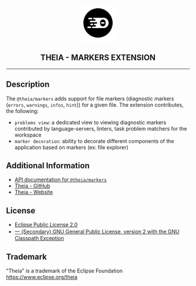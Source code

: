 <div align='center'>

<br />

<img src='https://raw.githubusercontent.com/eclipse-theia/theia/master/logo/theia.svg?sanitize=true' alt='theia-ext-logo' width='100px' />

<h2>THEIA - MARKERS EXTENSION</h2>

<hr />

</div>

## Description

The `@theia/markers` adds support for file markers (diagnostic markers (`errors`, `warnings`, `infos`, `hint`)) for a given file.
The extension contributes, the following:
- `problems view`: a dedicated view to viewing diagnostic markers contributed by language-servers, linters, task problem matchers for the workspace
- `marker decoration`: ability to decorate different components of the application based on markers (ex: file explorer)

## Additional Information

- [API documentation for `@theia/markers`](https://eclipse-theia.github.io/theia/docs/next/modules/markers.html)
- [Theia - GitHub](https://github.com/eclipse-theia/theia)
- [Theia - Website](https://theia-ide.org/)

## License

- [Eclipse Public License 2.0](http://www.eclipse.org/legal/epl-2.0/)
- [一 (Secondary) GNU General Public License, version 2 with the GNU Classpath Exception](https://projects.eclipse.org/license/secondary-gpl-2.0-cp)

## Trademark
"Theia" is a trademark of the Eclipse Foundation
https://www.eclipse.org/theia
